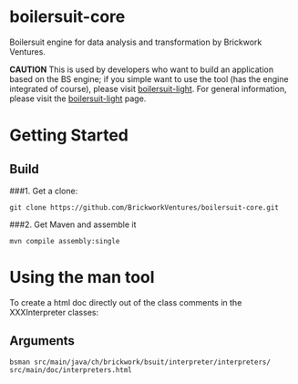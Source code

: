 # boilersuit-core
Boilersuit engine for data analysis and transformation by Brickwork Ventures.

<b>CAUTION</b>
This is used by developers who want to build an application based on the BS engine; if you simple want to use the tool (has the engine integrated of course), please visit <a href="https://github.com/BrickworkVentures/boilersuit-light">boilersuit-light</a>.
For general information, please visit the <a href="https://github.com/BrickworkVentures/boilersuit-light">boilersuit-light</a> page.

# Getting Started
## Build
###1. Get a clone:
```
git clone https://github.com/BrickworkVentures/boilersuit-core.git
```
###2. Get Maven and assemble it
```
mvn compile assembly:single
```

# Using the man tool
To create a html doc directly out of the class comments in the XXXInterpreter classes:
## Arguments
```
bsman src/main/java/ch/brickwork/bsuit/interpreter/interpreters/ src/main/doc/interpreters.html
```